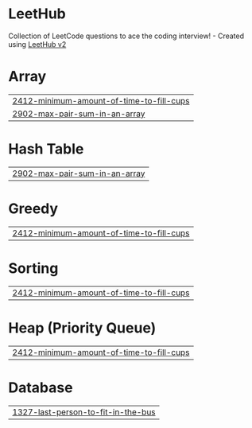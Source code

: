 # LeetHub
Collection of LeetCode questions to ace the coding interview! - Created using [LeetHub v2](https://github.com/arunbhardwaj/LeetHub-2.0)


# Array
|  |
| ------- |
| [2412-minimum-amount-of-time-to-fill-cups](https://github.com/GRetriever/LeetCode/tree/master/2412-minimum-amount-of-time-to-fill-cups) |
| [2902-max-pair-sum-in-an-array](https://github.com/GRetriever/LeetCode/tree/master/2902-max-pair-sum-in-an-array) |
# Hash Table
|  |
| ------- |
| [2902-max-pair-sum-in-an-array](https://github.com/GRetriever/LeetCode/tree/master/2902-max-pair-sum-in-an-array) |
# Greedy
|  |
| ------- |
| [2412-minimum-amount-of-time-to-fill-cups](https://github.com/GRetriever/LeetCode/tree/master/2412-minimum-amount-of-time-to-fill-cups) |
# Sorting
|  |
| ------- |
| [2412-minimum-amount-of-time-to-fill-cups](https://github.com/GRetriever/LeetCode/tree/master/2412-minimum-amount-of-time-to-fill-cups) |
# Heap (Priority Queue)
|  |
| ------- |
| [2412-minimum-amount-of-time-to-fill-cups](https://github.com/GRetriever/LeetCode/tree/master/2412-minimum-amount-of-time-to-fill-cups) |
# Database
|  |
| ------- |
| [1327-last-person-to-fit-in-the-bus](https://github.com/GRetriever/LeetCode/tree/master/1327-last-person-to-fit-in-the-bus) |